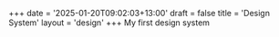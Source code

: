 +++
date = '2025-01-20T09:02:03+13:00'
draft = false
title = 'Design System'
layout = 'design'
+++
My first design system
